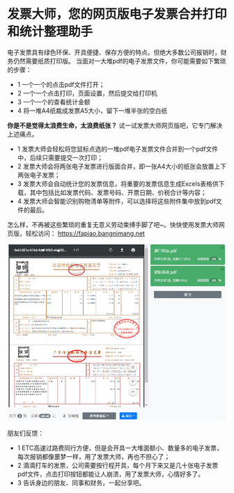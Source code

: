 # 发票大师，您的网页版电子发票合并打印和统计整理助手

电子发票具有绿色环保、开具便捷、保存方便的特点。但绝大多数公司报销时，财务仍然需要纸质打印版。
当面对一大堆pdf的电子发票文件，你可能需要如下繁琐的步骤：
* 1 一个一个的点击pdf文件打开；
* 2 一个一个点击打印，页面设置，然后提交给打印机
* 3 一个一个的查看统计金额
* 4 将一堆A4纸裁成发票A5大小，留下一堆半张的空白纸

**你是不是觉得太浪费生命，太浪费纸张？**
试一试发票大师网页版吧，它专门解决上述痛点。

* 1 发票大师会轻松将您鼠标点选的一堆pdf电子发票文件合并到一个pdf文件中，后续只需要提交一次打印；
* 2 发票大师会将两张电子发票进行版面合并，即一张A4大小的纸张会放置上下两张电子发票；
* 3 发票大师会自动统计您的发票信息，将重要的发票信息生成Excels表格供下载，其中包括比如发票代码、发票号码、开票日期、价税合计等内容；
* 4 发票大师会智能识别购物清单等附件，可以选择将这些附件集中放到pdf文件的最后。

怎么样，不再被这些繁琐的重复无意义劳动束缚手脚了吧~。快快使用发票大师网页版，轻松访问：
https://fapiao.bangnimang.net

![image](https://github.com/ikunalpha/fapiaodashi/raw/master/screencap.png)

朋友们反馈：
* 1 ETC高速过路费同行方便，但是会开具一大堆面额小、数量多的电子发票，每次报销都像噩梦一样，用了发票大师，再也不担心了；
* 2 滴滴打车的发票，公司需要按行程开具，每个月下来又是几十张电子发票pdf文件，点击打印按钮都能让人崩溃，用了发票大师，心情好多了。
* 3 告诉身边的朋友、同事和财务，一起分享吧。
